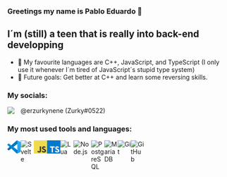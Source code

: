 ### Greetings my name is Pablo Eduardo 🤝

## I´m (still) a teen that is really into back-end developping

- 🥵 My favourite languages are C++, JavaScript, and TypeScript (I only use it whenever I´m tired of JavaScript´s stupid type system)
- 💪 Future goals: Get better at C++ and learn some reversing skills.

### My socials:

<img width="30vw" align="left" src="https://github.com/user-attachments/assets/ed349577-a16e-4c0a-8513-a8ab15fb2e76" />
@erzurkynene (Zurky#0522)

<br />

### My most used tools and languages:

<img align="left" alt="Visual Studio Code" width="30vw" src="https://raw.githubusercontent.com/github/explore/80688e429a7d4ef2fca1e82350fe8e3517d3494d/topics/visual-studio-code/visual-studio-code.png" />
<img align="left" alt="Svelte" width="30vw" src="https://upload.wikimedia.org/wikipedia/commons/thumb/1/1b/Svelte_Logo.svg/1200px-Svelte_Logo.svg.png" />
<img align="left" alt="JavaScript" width="30vw" src="https://raw.githubusercontent.com/github/explore/80688e429a7d4ef2fca1e82350fe8e3517d3494d/topics/javascript/javascript.png" />
<img align="left" alt="typescript" width="30vw" src="https://raw.githubusercontent.com/github/explore/80688e429a7d4ef2fca1e82350fe8e3517d3494d/topics/typescript/typescript.png" />
<img align="left" alt="Lua" width="30vw" src="https://github.com/user-attachments/assets/f7e22cda-0708-42ef-97dc-f71eac03458e" />
<img align="left" alt="Node.js" width="40vw" src="https://github.com/user-attachments/assets/639a4d06-1532-44f1-aa5b-a0270a3f7610" />
<img align="left" alt="PostgreSQL" width="30vw" src="https://github.com/user-attachments/assets/317c8536-43dd-4c4d-96e9-da9fc8c5a854" />
<img align="left" alt="MariaDB" width="30vw" src="https://developer.fedoraproject.org/static/logo/mariadb.png" />
<img align="left" alt="Git" width="30vw" src="https://user-images.githubusercontent.com/40668121/170832378-0805e33e-98cf-404a-9e62-211729b114bb.png" />
<img align="left" alt="GitHub" width="30vw" src="https://cdn-icons-png.flaticon.com/512/25/25231.png" />

<br />

